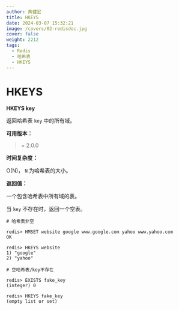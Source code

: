 ```yaml
---
author: 黄健宏
title: HKEYS
date: 2024-03-07 15:32:21
image: /covers/02-redisdoc.jpg
cover: false
weight: 2212
tags:
  - Redis
  - 哈希表
  - HKEYS
---
```


# HKEYS

**HKEYS key**

返回哈希表 `key` 中的所有域。

**可用版本：**

>= 2.0.0

**时间复杂度：**

O(N)， `N` 为哈希表的大小。

**返回值：**

一个包含哈希表中所有域的表。

当 `key` 不存在时，返回一个空表。

```shell
# 哈希表非空

redis> HMSET website google www.google.com yahoo www.yahoo.com
OK

redis> HKEYS website
1) "google"
2) "yahoo"

# 空哈希表/key不存在

redis> EXISTS fake_key
(integer) 0

redis> HKEYS fake_key
(empty list or set)
```